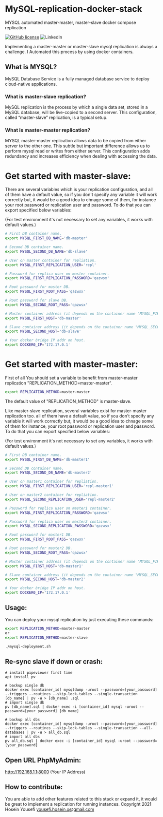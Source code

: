 # MySQL-replication-docker-stack
MYSQL automated master-master, master-slave docker compose replication


[![GitHub license](https://img.shields.io/github/license/hosein-yousefii/MySQL-replication-docker-stack)](https://github.com/hosein-yousefii/MySQL-replication-docker-stack/blob/master/LICENSE)
![LinkedIn](https://shields.io/badge/style-hoseinyousefii-black?logo=linkedin&label=LinkedIn&link=https://www.linkedin.com/in/hoseinyousefi)


Implementing a master-master or master-slave mysql replication is always a challenge. I Automated this process by using docker containers.

## What is MYSQL?

MySQL Database Service is a fully managed database service to deploy cloud-native applications.

### What is master-slave replication?

MySQL replication is the process by which a single data set, stored in a MySQL database, will be live-copied to a second server. This configuration, called “master-slave” replication, is a typical setup.

### What is master-master replication?

MYSQL master-master replication allows data to be copied from either server to the other one. This subtle but important difference allows us to perform mysql read or writes from either server. This configuration adds redundancy and increases efficiency when dealing with accessing the data.

# Get started with master-slave:

There are several variables which is your replication configuration, and all of them have a default value, so if you don't specify any variable it will work correctly but, it would be a good idea to chnage some of them, for instance your root password or replication user and password. To do that you can export specified below variables:

(For test environment it's not necessary to set any variables, it works with default values.)

```bash
# First DB container name.
export MYSQL_FIRST_DB_NAME='db-master'

# Second DB container name.
export MYSQL_SECOND_DB_NAME='db-slave'

# User on master container for repliation.
export MYSQL_FIRST_REPLICATION_USER='repl'

# Password for replica user on master container.
export MYSQL_FIRST_REPLICATION_PASSWORD='qazwsx'

# Root password for master DB.
export MYSQL_FIRST_ROOT_PASS='qazwsx'

# Root password for slave DB.
export MYSQL_SECOND_ROOT_PASS='qazwsx'

# Master container address (it depends on the container name "MYSQL_FIRST_DB_NAME" and should be same. You can specify IP addr instead "NOT RECOMMENDED").
export MYSQL_FIRST_HOST='db-master'

# Slave container address (it depends on the container name "MYSQL_SECOND_DB_NAME" and should be same. You can specify IP addr instead "NOT RECOMMENDED").
export MYSQL_SECOND_HOST='db-slave'

# Your docker bridge IP addr on host.
export DOCKER0_IP='172.17.0.1'

```

# Get started with master-master:

First of all You should set a variable to benefit from master-master replication "REPLICATION_METHOD=master-master".

```bash
export REPLICATION_METHOD=master-master
```

The default value of "REPLICATION_METHOD" is master-slave.

Like master-slave replication, several variables exist for master-master replication too. all of them have a default value, so if you don't specify any variable it will work correctly but, it would be a good idea to chnage some of them for instance, your root password or replication user and password. To do that you can export specified below variables:

(For test environment it's not necessary to set any variables, it works with default values.)

```bash
# First DB container name.
export MYSQL_FIRST_DB_NAME='db-master1'

# Second DB container name.
export MYSQL_SECOND_DB_NAME='db-master2'

# User on master1 container for repliation.
export MYSQL_FIRST_REPLICATION_USER='repl-master1'

# User on master2 container for repliation.
export MYSQL_SECOND_REPLICATION_USER='repl-master2'

# Password for replica user on master1 container.
export MYSQL_FIRST_REPLICATION_PASSWORD='qazwsx'

# Password for replica user on master2 container.
export MYSQL_SECOND_REPLICATION_PASSWORD='qazwsx'

# Root password for master1 DB.
export MYSQL_FIRST_ROOT_PASS='qazwsx'

# Root password for master2 DB.
export MYSQL_SECOND_ROOT_PASS='qazwsx'

# Master container address (it depends on the container name "MYSQL_FIRST_DB_NAME" and should be same. You can specify IP addr instead "NOT RECOMMENDED").
export MYSQL_FIRST_HOST='db-master1'

# Slave container address (it depends on the container name "MYSQL_SECOND_DB_NAME" and should be same. You can specify IP addr instead "NOT RECOMMENDED").
export MYSQL_SECOND_HOST='db-master2'

# Your docker bridge IP addr on host.
export DOCKER0_IP='172.17.0.1'

```
## Usage:

You can deploy your mysql replication by just executing these commands:

```bash
export REPLICATION_METHOD=master-master
or 
export REPLICATION_METHOD=master-slave

./mysql-deployment.sh
```

## Re-sync slave if down or crash:
```
# install pipeviewer first time
apt install pv

# backup single db
docker exec [container_id] mysqldump -uroot --password=[your_password] --triggers --routines --skip-lock-tables --single-transaction [db_name] | pv -W > [db_name] .sql
# import single db
pv [db_name].sql | docker exec -i [container_id] mysql -uroot --password=[your_password] [db_name]

# backup all dbs
docker exec [container_id] mysqldump -uroot --password=[your_password] --triggers --routines --skip-lock-tables --single-transaction --all-databases | pv -W > all_db.sql
# import all dbs
pv all_db.sql | docker exec -i [container_id] mysql -uroot --password=[your_password]
```

## Open URL PhpMyAdmin:
http://192.168.1.1:8000 (Your IP Address)

## How to contribute:
You are able to add other features related to this stack or expand it, it would be great to implement a replication for running instances.
Copyright 2021 Hosein Yousefi <yousefi.hosein.o@gmail.com>


